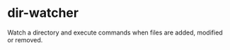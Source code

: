 dir-watcher
===========

Watch a directory and execute commands when files are added, modified or removed.